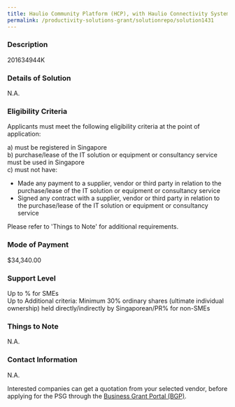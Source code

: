 ```yaml
---
title: Haulio Community Platform (HCP), with Haulio Connectivity System (HCS) is a Software-as-a-Service (SaaS) solution for container haulage companies, to digitise haulage operations. The System offers Fleet Management, Vehicle Routing & Navigation, Port Messaging, electronic Proof-Of Delivery, instant notifications and real-time job status tracking. The Haulio Community Platform (HCP) ecosystem, providing access to job pool and PSA trucking services.
permalink: /productivity-solutions-grant/solutionrepo/solution1431
---
```


### Description

201634944K

### Details of Solution

N.A.

### Eligibility Criteria

Applicants must meet the following eligibility criteria at the point of application:

a) must be registered in Singapore <br>
b) purchase/lease of the IT solution or equipment or consultancy service must be used in Singapore <br>
c) must not have:
- Made any payment to a supplier, vendor or third party in relation to the purchase/lease of the IT solution or equipment or consultancy service
- Signed any contract with a supplier, vendor or third party in relation to the purchase/lease of the IT solution or equipment or consultancy service

Please refer to 'Things to Note' for additional requirements.

### Mode of Payment
$34,340.00

### Support Level
Up to % for SMEs <br>
Up to Additional criteria: 
Minimum 30% ordinary shares (ultimate individual ownership) held directly/indirectly by Singaporean/PR% for non-SMEs

### Things to Note
N.A.

### Contact Information
N.A.

Interested companies can get a quotation from your selected vendor, before applying for the PSG through the <a target='_blank' rel='noopener' href='https://www.businessgrants.gov.sg/'>Business Grant Portal (BGP)</a>.

